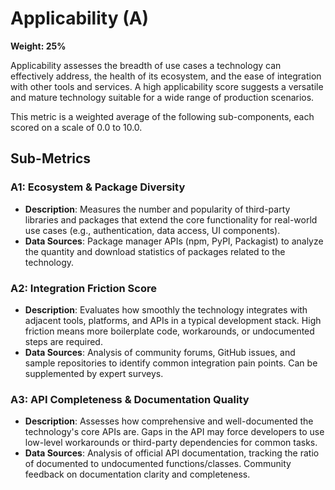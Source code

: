 # Applicability (A)

**Weight: 25%**

Applicability assesses the breadth of use cases a technology can effectively address, the health of its ecosystem, and the ease of integration with other tools and services. A high applicability score suggests a versatile and mature technology suitable for a wide range of production scenarios.

This metric is a weighted average of the following sub-components, each scored on a scale of 0.0 to 10.0.

## Sub-Metrics

### A1: Ecosystem & Package Diversity
-   **Description**: Measures the number and popularity of third-party libraries and packages that extend the core functionality for real-world use cases (e.g., authentication, data access, UI components).
-   **Data Sources**: Package manager APIs (npm, PyPI, Packagist) to analyze the quantity and download statistics of packages related to the technology.

### A2: Integration Friction Score
-   **Description**: Evaluates how smoothly the technology integrates with adjacent tools, platforms, and APIs in a typical development stack. High friction means more boilerplate code, workarounds, or undocumented steps are required.
-   **Data Sources**: Analysis of community forums, GitHub issues, and sample repositories to identify common integration pain points. Can be supplemented by expert surveys.

### A3: API Completeness & Documentation Quality
-   **Description**: Assesses how comprehensive and well-documented the technology's core APIs are. Gaps in the API may force developers to use low-level workarounds or third-party dependencies for common tasks.
-   **Data Sources**: Analysis of official API documentation, tracking the ratio of documented to undocumented functions/classes. Community feedback on documentation clarity and completeness.

